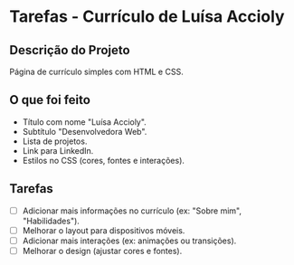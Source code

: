 # Tarefas - Currículo de Luísa Accioly

## Descrição do Projeto
Página de currículo simples com HTML e CSS.

## O que foi feito
- Título com nome "Luísa Accioly".
- Subtítulo "Desenvolvedora Web".
- Lista de projetos.
- Link para LinkedIn.
- Estilos no CSS (cores, fontes e interações).

## Tarefas
- [ ] Adicionar mais informações no currículo (ex: "Sobre mim", "Habilidades").
- [ ] Melhorar o layout para dispositivos móveis.
- [ ] Adicionar mais interações (ex: animações ou transições).
- [ ] Melhorar o design (ajustar cores e fontes).
